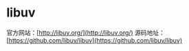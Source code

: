 # libuv

官方网站：[http://libuv.org/](http://libuv.org/)
源码地址：[https://github.com/libuv/libuv](https://github.com/libuv/libuv)